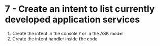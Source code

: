 # 7 - Create an intent to list currently developed application services

1. Create the intent in the console / or in the ASK model
2. Create the intent handler inside the code
